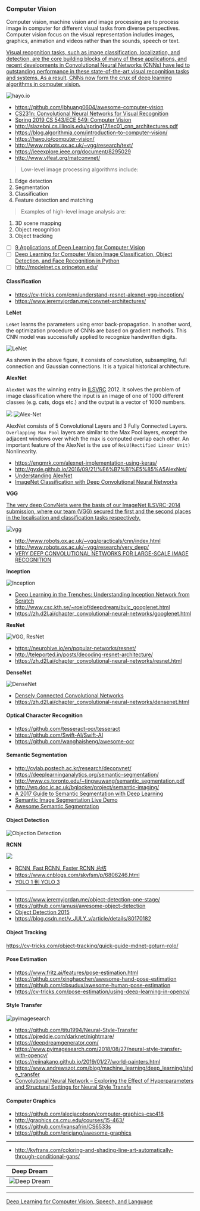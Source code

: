 ### Computer Vision

Computer vision, machine vision and image processing are to process image in computer for different visual tasks from diverse perspectives.
Computer vision focus on the visual representation includes images, graphics,
animation and videos rather than the sounds, speech or text.  

[Visual recognition tasks, such as image classification, localization, and detection, are the core building blocks of many of
these applications, and recent developments in Convolutional Neural Networks (CNNs) have
led to outstanding performance in these state-of-the-art visual recognition tasks and systems.
As a result, CNNs now form the crux of deep learning algorithms in computer vision.](https://ieeexplore.ieee.org/document/8295029)

![hayo.io](https://hayo.io/under_development/wp-content/uploads/2017/01/shema1-2.jpg)

* https://github.com/jbhuang0604/awesome-computer-vision
* [CS231n: Convolutional Neural Networks for Visual Recognition](http://cs231n.stanford.edu/)
* [Spring 2019 CS 543/ECE 549: Computer Vision](http://slazebni.cs.illinois.edu/spring19/)
* http://slazebni.cs.illinois.edu/spring17/lec01_cnn_architectures.pdf
* https://blog.algorithmia.com/introduction-to-computer-vision/
* https://hayo.io/computer-vision/
* http://www.robots.ox.ac.uk/~vgg/research/text/
* https://ieeexplore.ieee.org/document/8295029
* http://www.vlfeat.org/matconvnet/

> Low-level image processing algorithms include:
1. Edge detection
2. Segmentation
3. Classification
4. Feature detection and matching

> Examples of high-level image analysis are:
1. 3D scene mapping
2. Object recognition
3. Object tracking

- [ ] [9 Applications of Deep Learning for Computer Vision](https://machinelearningmastery.com/applications-of-deep-learning-for-computer-vision/)
- [ ] [Deep Learning for Computer Vision
Image Classification, Object Detection, and Face Recognition in Python](https://machinelearningmastery.com/deep-learning-for-computer-vision/)
- [ ] http://modelnet.cs.princeton.edu/

#### Classification

* https://cv-tricks.com/cnn/understand-resnet-alexnet-vgg-inception/
* https://www.jeremyjordan.me/convnet-architectures/

**LeNet**

`LeNet` learns the parameters using error back-propagation. In another word, the optimization procedure of  CNNs are based on gradient methods. This CNN
model was successfully applied to recognize handwritten digits.

![LeNet](https://engmrk.com/wp-content/uploads/2018/09/LeNet_Original_Image.jpg)

As shown in the above figure, it consists of convolution, subsampling, full connection and Gaussian connections.
It is a typical historical architecture.

**AlexNet**

`AlexNet` was the winning entry in [ILSVRC](http://www.image-net.org/challenges/LSVRC/) 2012. It solves the problem of image classification where the input is an image of one of 1000 different classes (e.g. cats, dogs etc.) and the output is a vector of 1000 numbers.

![](https://vitalab.github.io/deep-learning/images/alexnet/alexnet.jpg)
![Alex-Net](https://www.learnopencv.com/wp-content/uploads/2018/05/AlexNet-1.png)

AlexNet consists of 5 Convolutional Layers and 3 Fully Connected Layers.
`Overlapping Max Pool` layers are similar to the Max Pool layers, except the adjacent windows over which the max is computed overlap each other.
An important feature of the AlexNet is the use of `ReLU(Rectified Linear Unit)` Nonlinearity.
* https://engmrk.com/alexnet-implementation-using-keras/
* http://gyxie.github.io/2016/09/21/%E6%B7%B1%E5%85%A5AlexNet/
* [Understanding AlexNet](https://www.learnopencv.com/understanding-alexnet/)
* [ImageNet Classification with Deep Convolutional Neural Networks](http://vision.stanford.edu/teaching/cs231b_spring1415/slides/alexnet_tugce_kyunghee.pdf)

**VGG**

[The very deep ConvNets were the basis of our ImageNet ILSVRC-2014 submission, where our team (VGG) secured the first and the second places in the localisation and classification tasks respectively.](http://www.robots.ox.ac.uk/~vgg/research/very_deep/)

![vgg](https://srdas.github.io/DLBook/DL_images/VGGNet.jpg)
* http://www.robots.ox.ac.uk/~vgg/practicals/cnn/index.html
* http://www.robots.ox.ac.uk/~vgg/research/very_deep/
* [VERY DEEP CONVOLUTIONAL NETWORKS FOR LARGE-SCALE IMAGE RECOGNITION](https://arxiv.org/pdf/1409.1556.pdf)

**Inception**

![Inception](https://srdas.github.io/DLBook/DL_images/Inception1.jpg)
* [Deep Learning in the Trenches: Understanding Inception Network from Scratch](https://www.analyticsvidhya.com/blog/2018/10/understanding-inception-network-from-scratch/)
* http://www.csc.kth.se/~roelof/deepdream/bvlc_googlenet.html
* https://zh.d2l.ai/chapter_convolutional-neural-networks/googlenet.html

**ResNet**

![VGG, ResNet](https://neurohive.io/wp-content/uploads/2019/01/resnet-architecture.png)
* https://neurohive.io/en/popular-networks/resnet/
* http://teleported.in/posts/decoding-resnet-architecture/
* https://zh.d2l.ai/chapter_convolutional-neural-networks/resnet.html

**DenseNet**

![DenseNet](http://openresearch.ai/uploads/default/original/1X/a3bd62739f80a8faf6b92861bf82ace09201c7ee.png)

* [Densely Connected Convolutional Networks](http://openaccess.thecvf.com/content_cvpr_2017/papers/Huang_Densely_Connected_Convolutional_CVPR_2017_paper.pdf)
* https://zh.d2l.ai/chapter_convolutional-neural-networks/densenet.html

#### Optical Character Recognition

* https://github.com/tesseract-ocr/tesseract
* https://github.com/Swift-AI/Swift-AI
* https://github.com/wanghaisheng/awesome-ocr

#### Semantic Segmentation

* http://cvlab.postech.ac.kr/research/deconvnet/
* https://deeplearninganalytics.org/semantic-segmentation/
* http://www.cs.toronto.edu/~tingwuwang/semantic_segmentation.pdf
* http://wp.doc.ic.ac.uk/bglocker/project/semantic-imaging/
* [A 2017 Guide to Semantic Segmentation with Deep Learning](http://blog.qure.ai/notes/semantic-segmentation-deep-learning-review)
* [Semantic Image Segmentation Live Demo](http://www.robots.ox.ac.uk/~szheng/crfasrnndemo)
* [Awesome Semantic Segmentation](https://github.com/mrgloom/awesome-semantic-segmentation)

#### Object Detection

![Objection Detection](https://img-blog.csdn.net/20180502184736909)

**RCNN**

![](https://img-blog.csdn.net/20170324121024882)
* [RCNN, Fast RCNN, Faster RCNN 总结](http://shartoo.github.io/RCNN-series/)
* https://www.cnblogs.com/skyfsm/p/6806246.html
* [YOLO 1 到 YOLO 3](http://shartoo.github.io/yolo-v123/)

***
* https://www.jeremyjordan.me/object-detection-one-stage/
* https://github.com/amusi/awesome-object-detection
* [Object Detection 2015](https://handong1587.github.io/deep_learning/2015/10/09/object-detection.html)
* https://blog.csdn.net/v_JULY_v/article/details/80170182

#### Object Tracking

https://cv-tricks.com/object-tracking/quick-guide-mdnet-goturn-rolo/

#### Pose Estimation

* https://www.fritz.ai/features/pose-estimation.html
* https://github.com/xinghaochen/awesome-hand-pose-estimation
* https://github.com/cbsudux/awesome-human-pose-estimation
* https://cv-tricks.com/pose-estimation/using-deep-learning-in-opencv/

#### Style Transfer

![pyimagesearch](https://www.pyimagesearch.com/wp-content/uploads/2018/08/neural_style_transfer_gatys.jpg)
* https://github.com/titu1994/Neural-Style-Transfer
* https://pjreddie.com/darknet/nightmare/
* https://deepdreamgenerator.com/
* https://www.pyimagesearch.com/2018/08/27/neural-style-transfer-with-opencv/
* https://reiinakano.github.io/2019/01/27/world-painters.html
* https://www.andrewszot.com/blog/machine_learning/deep_learning/style_transfer
* [Convolutional Neural Network – Exploring the Effect of Hyperparameters and Structural Settings for Neural Style Transfe](https://lanstonchu.wordpress.com/2018/09/03/convolutional-neural-network-exploring-the-effect-of-hyperparameters-and-structural-settings-for-neural-style-transfer/)


#### Computer Graphics

* https://github.com/alecjacobson/computer-graphics-csc418
* http://graphics.cs.cmu.edu/courses/15-463/
* https://github.com/ivansafrin/CS6533s
* https://github.com/ericjang/awesome-graphics

***
* http://kvfrans.com/coloring-and-shading-line-art-automatically-through-conditional-gans/

|Deep Dream|
|:--------:|
|![Deep Dream](http://grayarea.org/wp-content/uploads/2016/03/3057368-inline-i-1-inside-the-first-deep-dream-art-show.jpg)|
****

[Deep Learning for Computer Vision, Speech, and Language](https://columbia6894.github.io/)
